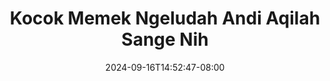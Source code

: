 --- 
title: "Kocok Memek Ngeludah Andi Aqilah Sange Nih"
description: "  bokeh Kocok Memek Ngeludah Andi Aqilah Sange Nih durasi panjang   terbaru"
date: 2024-09-16T14:52:47-08:00
file_code: "60plvenujlcx"
draft: false
cover: "7ugei5lwducs435a.jpg"
tags: ["Kocok", "Memek", "Ngeludah", "Andi", "Aqilah", "Sange", "Nih", "bokep-indo", "bokep-viral", "bokep-ig"]
length: 1198
fld_id: "1482463"
foldername: "ANDI AQILAH"
categories: ["ANDI AQILAH"]
views: 0
---